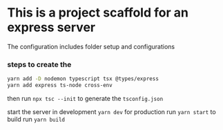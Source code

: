 # This is a project scaffold for an express server 
The configuration includes folder setup and configurations


### steps to create the

```bash
yarn add -D nodemon typescript tsx @types/express
yarn add express ts-node cross-env
```

then run `npx tsc --init` to generate the `tsconfig.json`

start the server in development `yarn dev` for production run `yarn start` to build run `yarn build`
